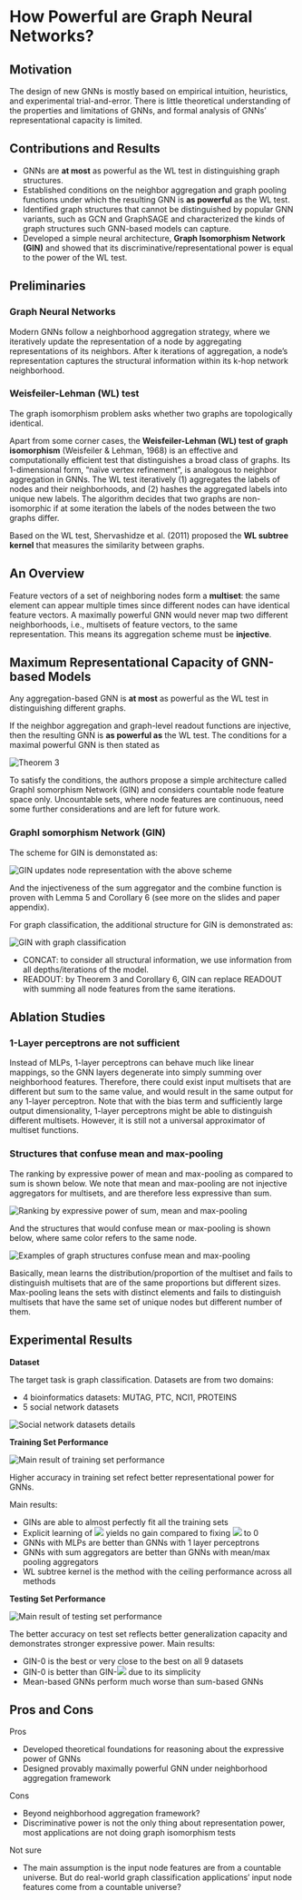 # How Powerful are Graph Neural Networks?

## Motivation

The design of new GNNs is mostly based on empirical intuition, heuristics, and experimental trial-and-error. There is little theoretical understanding of the properties and limitations of GNNs, and formal analysis of GNNs’ representational capacity is limited.

## Contributions and Results
* GNNs are __at most__ as powerful as the WL test in distinguishing graph structures.
* Established conditions on the neighbor aggregation and graph pooling functions under which the resulting GNN is __as powerful__ as the WL test.
* Identified graph structures that cannot be distinguished by popular GNN variants, such as GCN and GraphSAGE and characterized the kinds of graph structures such GNN-based models can capture. 
* Developed a simple neural architecture, **Graph Isomorphism Network (GIN)** and showed that its discriminative/representational power is equal to the power of the WL test.

## Preliminaries

### Graph Neural Networks

Modern GNNs follow a neighborhood aggregation strategy, where we iteratively update the representation of a node by aggregating representations of its neighbors. After k iterations of aggregation, a node’s representation captures the structural information within its k-hop network neighborhood.

### Weisfeiler-Lehman (WL) test

The graph isomorphism problem asks whether two graphs are topologically identical. 

Apart from some corner cases, the **Weisfeiler-Lehman (WL) test of graph isomorphism** (Weisfeiler & Lehman, 1968) is an effective and computationally efficient test that distinguishes a broad class of graphs. Its 1-dimensional form, “naïve vertex refinement”, is analogous to neighbor aggregation in GNNs. The WL test iteratively (1) aggregates the labels of nodes and their neighborhoods, and (2) hashes the aggregated labels into unique new labels. The algorithm decides that two graphs are non-isomorphic if at some iteration the labels of the nodes between the two graphs differ.

Based on the WL test, Shervashidze et al. (2011) proposed the **WL subtree kernel** that measures the similarity between graphs. 

## An Overview

Feature vectors of a set of neighboring nodes form a **multiset**: the same element can appear multiple times since different nodes can have identical feature vectors. A maximally powerful GNN would never map two different neighborhoods, i.e., multisets of feature vectors, to the same representation. This means its
aggregation scheme must be **injective**. 

## Maximum Representational Capacity of GNN-based Models

Any aggregation-based GNN is __at most__ as powerful as the WL test in distinguishing different graphs. 

If the neighbor aggregation and graph-level readout functions are injective, then the resulting GNN is __as powerful as__ the WL test. The conditions for a maximal powerful GNN is then stated as 

![Theorem 3](fig/Theorem3.png)

To satisfy the conditions, the authors propose a simple architecture called GraphI somorphism Network (GIN) and considers countable node feature space only. Uncountable sets, where node features are continuous, need some further considerations and are left for future work.

### GraphI somorphism Network (GIN)

The scheme for GIN is demonstated as:

![GIN updates node representation with the above scheme](fig/GIN.png)

And the injectiveness of the sum aggregator and the combine function is proven with Lemma 5 and Corollary 6 (see more on the slides and paper appendix).

For graph classification, the additional structure for GIN is demonstrated as:

![GIN with graph classification](fig/GIN_graph_classification.png)

* CONCAT: to consider all structural information, we use information from all depths/iterations of the model.
* READOUT: by Theorem 3 and Corollary 6, GIN can replace READOUT with summing all node features from the same iterations.

## Ablation Studies

### 1-Layer perceptrons are not sufficient

Instead of MLPs, 1-layer perceptrons can behave much like linear mappings, so the GNN layers degenerate into simply summing over neighborhood features. Therefore, there could exist input multisets that are different but sum to the same value, and would result in the same output for any 1-layer perceptron. Note that with the bias term and sufficiently large output dimensionality, 1-layer perceptrons might be able to distinguish different multisets. However, it is still not a universal approximator of multiset functions.

### Structures that confuse mean and max-pooling

The ranking by expressive power of mean and max-pooling as compared to sum is shown below. We note that mean and max-pooling are not injective aggregators for multisets, and are therefore less expressive than sum.

![Ranking by expressive power of sum, mean and max-pooling](fig/Figure_2.png)

And the structures that would confuse mean or max-pooling is shown below, where same color refers to the same node.

![Examples of graph structures confuse mean and max-pooling](fig/Figure_3.png)

Basically, mean learns the distribution/proportion of the multiset and fails to distinguish multisets that are of the same proportions but different sizes. Max-pooling leans the sets with distinct elements and fails to distinguish multisets that have the same set of unique nodes but different number of them.


## Experimental Results

**Dataset**

The target task is graph classification. Datasets are from two domains:
* 4 bioinformatics datasets: MUTAG, PTC, NCI1, PROTEINS
* 5 social network datasets
  
![Social network datasets details](fig/datasets.png)

**Training Set Performance**

![Main result of training set performance](fig/figure4.png)

Higher accuracy in training set refect better representational power for GNNs. 

Main results:
* GINs are able to almost perfectly fit all the training sets
* Explicit learning of <img src="https://render.githubusercontent.com/render/math?math=\epsilon"> yields no gain compared to fixing <img src="https://render.githubusercontent.com/render/math?math=\epsilon"> to 0
* GNNs with MLPs are better than GNNs with 1 layer perceptrons
* GNNs with sum aggregators are better than GNNs with mean/max pooling aggregators
* WL subtree kernel is the method with the ceiling performance across all methods

**Testing Set Performance**

![Main result of testing set performance](fig/table1.png)

The better accuracy on test set reflects better generalization capacity and demonstrates stronger expressive power. Main results:
* GIN-0 is the best or very close to the best on all 9 datasets
* GIN-0 is better than GIN-<img src="https://render.githubusercontent.com/render/math?math=\epsilon"> due to its simplicity
* Mean-based GNNs perform much worse than sum-based GNNs

## Pros and Cons

Pros
* Developed theoretical foundations for reasoning about the expressive power of GNNs
* Designed provably maximally powerful GNN under neighborhood aggregation framework

Cons
* Beyond neighborhood aggregation framework?
* Discriminative power is not the only thing about representation power, most applications are not doing graph isomorphism tests

Not sure
* The main assumption is the input node features are from a countable universe. But do real-world graph classification applications’ input node features come from a countable universe?
